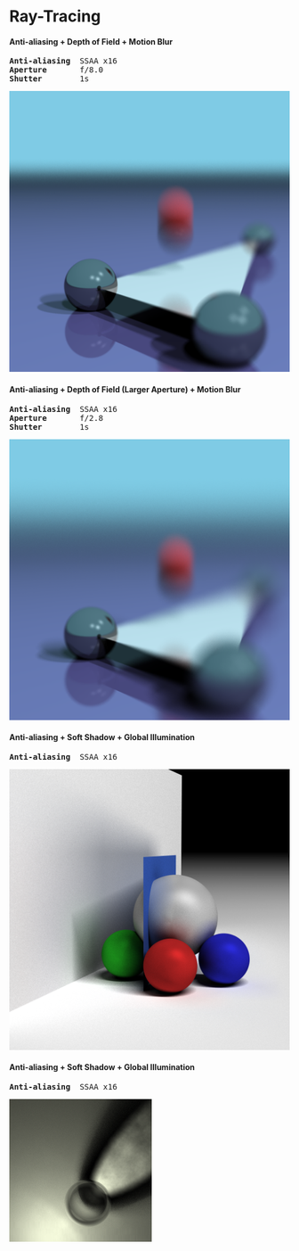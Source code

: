 # Ray-Tracing

#### Anti-aliasing + Depth of Field + Motion Blur
<pre>
<b>Anti-aliasing</b>  SSAA x16  
<b>Aperture</b>       f/8.0  
<b>Shutter</b>        1s  
</pre>
![SSAA x16, f/8.0, 1s](https://github.com/JCBreath/Ray-Tracing/raw/master/images/dof%2Bssaa_x16%2B1s_shutter.png)

#### Anti-aliasing + Depth of Field (Larger Aperture) + Motion Blur
<pre>
<b>Anti-aliasing</b>  SSAA x16  
<b>Aperture</b>       f/2.8  
<b>Shutter</b>        1s  
</pre>
![SSAA x16, f/2.8, 1s](https://github.com/JCBreath/Ray-Tracing/raw/master/images/dof%2Bssaa_x16%2B1s_shutter_larger_aperture.png)


#### Anti-aliasing + Soft Shadow + Global Illumination
<pre>
<b>Anti-aliasing</b>  SSAA x16
</pre>
![Soft Shadow, Global Illumination](https://github.com/JCBreath/Ray-Tracing/raw/master/images/soft_shadow%2BGI.png)

#### Anti-aliasing + Soft Shadow + Global Illumination
<pre>
<b>Anti-aliasing</b>  SSAA x16
</pre>
![Soft Shadow, Global Illumination](https://github.com/JCBreath/Ray-Tracing/raw/master/images/caustics.png)
